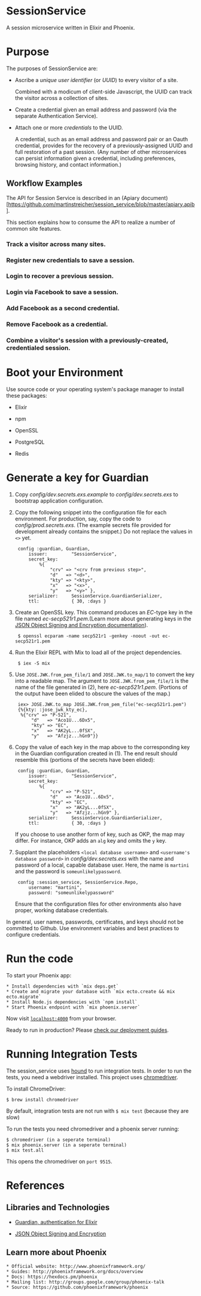 # SessionService

A session microservice written in Elixir and Phoenix.


# Purpose

The purposes of SessionService are:

* Ascribe a _unique user identifier_ (or _UUID_) to every visitor of a site.

	Combined with a modicum of client-side Javascript, the UUID can track the
	visitor across a collection of sites.

* Create a credential given an email address and password (via the
separate Authentication Service).

* Attach one or more _credentials_ to the UUID.

	A credential, such as an email address and password pair or an Oauth
	credential, provides for the recovery of a previously-assigned UUID and full
	restoration of a past session. (Any number of other microservices can
	persist information given a credential, including preferences, browsing history,
	and contact information.)


## Workflow Examples

The API for Session Service is described in an (Apiary document)[https://github.com/martinstreicher/session_service/blob/master/apiary.apib].

This section explains how to consume the API to realize a number of common site features.

### Track a visitor across many sites.

### Register new credentials to save a session.

### Login to recover a previous session.

### Login via Facebook to save a session.

### Add Facebook as a second credential.

### Remove Facebook as a credential.

### Combine a visitor's session with a previously-created, credentialed session.


# Boot your Environment

Use source code or your operating system's package manager to install these packages:

* Elixir

* npm

* OpenSSL

* PostgreSQL

* Redis


# Generate a key for Guardian

1. Copy _config/dev.secrets.exs.example_ to _config/dev.secrets.exs_ to bootstrap application configuration.

2. Copy the following snippet into the configuration file for each environment. For production, say,
copy the code to _config/prod.secrets.exs_. (The example secrets file provided for development
already contains the snippet.) Do not replace the values in `<>` yet.

		config :guardian, Guardian,
			issuer:         "SessionService",
			secret_key:
				%{
					"crv" => "<crv from previous step>",
					"d"   => "<d>",
					"kty" => "<kty>",
					"x"   => "<x>",
					"y"   => "<y>" },
			serializer:     SessionService.GuardianSerializer,
			ttl:            { 30, :days }


3. Create an OpenSSL key. This command produces an _EC_-type key in the
file named _ec-secp521r1.pem_.(Learn more about generating keys in the
[JSON Object Signing and Encryption documentation](https://hexdocs.pm/jose/key-generation.html)).

		$ openssl ecparam -name secp521r1 -genkey -noout -out ec-secp521r1.pem


3. Run the Elixir REPL with Mix to load all of the project dependencies.

		$ iex -S mix


5. Use `JOSE.JWK.from_pem_file/1` and `JOSE.JWK.to_map/1` to convert the key into a readable map. The argument to
`JOSE.JWK.from_pem_file/1` is the name of the file generated in (2), here _ec-secp521r1.pem_. (Portions of
the output have been elided to obscure the values of the map.)

		iex> JOSE.JWK.to_map JOSE.JWK.from_pem_file("ec-secp521r1.pem")
		{%{kty: :jose_jwk_kty_ec},
		 %{"crv" => "P-521",
			 "d"   => "Aco1U...6Dx5",
			 "kty" => "EC",
			 "x"   => "AK2yL...0fSX",
			 "y"   => "Afzjz...hGn9"}}


6. Copy the value of each key in the map above to the corresponding key in the Guardian
configuration created in (1). The end result should resemble this (portions of the
secrets have been elided):

		config :guardian, Guardian,
			issuer:         "SessionService",
			secret_key:
				%{
					"crv" => "P-521",
					"d"   => "Aco1U...6Dx5",
					"kty" => "EC",
					"x"   => "AK2yL...0fSX",
					"y"   => "Afzjz...hGn9" },
			serializer:     SessionService.GuardianSerializer,
			ttl:            { 30, :days }

	If you choose to use another form of key, such as OKP, the map may differ. For instance, OKP adds
	an `alg` key and omits the `y` key.


7. Supplant the placeholders `<local database username>` and `<username's database password>`
in _config/dev.secrets.exs_ with the name and password of a local, capable database user.
Here, the name is `martini` and the password is `someunlikelypassword`.

		config :session_service, SessionService.Repo,
			username: "martini",
			password: "someunlikelypassword"

	Ensure that the configuration files for other environments also
	have proper, working database credentials.


In general, user names, passwords, certificates, and keys should not be committed
to Github. Use environment variables and best practices to configure credentials.



# Run the code

To start your Phoenix app:

	* Install dependencies with `mix deps.get`
	* Create and migrate your database with `mix ecto.create && mix ecto.migrate`
	* Install Node.js dependencies with `npm install`
	* Start Phoenix endpoint with `mix phoenix.server`

Now visit [`localhost:4000`](http://localhost:4000) from your browser.

Ready to run in production? Please [check our deployment guides](http://www.phoenixframework.org/docs/deployment).



# Running Integration Tests
The session_service uses [hound](https://github.com/HashNuke/hound) to run integration tests. In
order to run the tests, you need a webdriver installed. This project uses [chromedriver](https://sites.google.com/a/chromium.org/chromedriver/).

To install ChromeDriver:
```
$ brew install chromedriver
```

By default, integration tests are not run with `$ mix test` (because they are slow)

To run the tests you need chromedriver and a phoenix server running:
```
$ chromedriver (in a seperate terminal)
$ mix phoenix.server (in a seperate terminal)
$ mix test.all
```
This opens the chromedriver on `port 9515`.



# References

## Libraries and Technologies

* [Guardian, authentication for Elixir](https://github.com/ueberauth/guardian)

* [JSON Object Signing and Encryption](https://hexdocs.pm/jose)


## Learn more about Phoenix

	* Official website: http://www.phoenixframework.org/
	* Guides: http://phoenixframework.org/docs/overview
	* Docs: https://hexdocs.pm/phoenix
	* Mailing list: http://groups.google.com/group/phoenix-talk
	* Source: https://github.com/phoenixframework/phoenix
